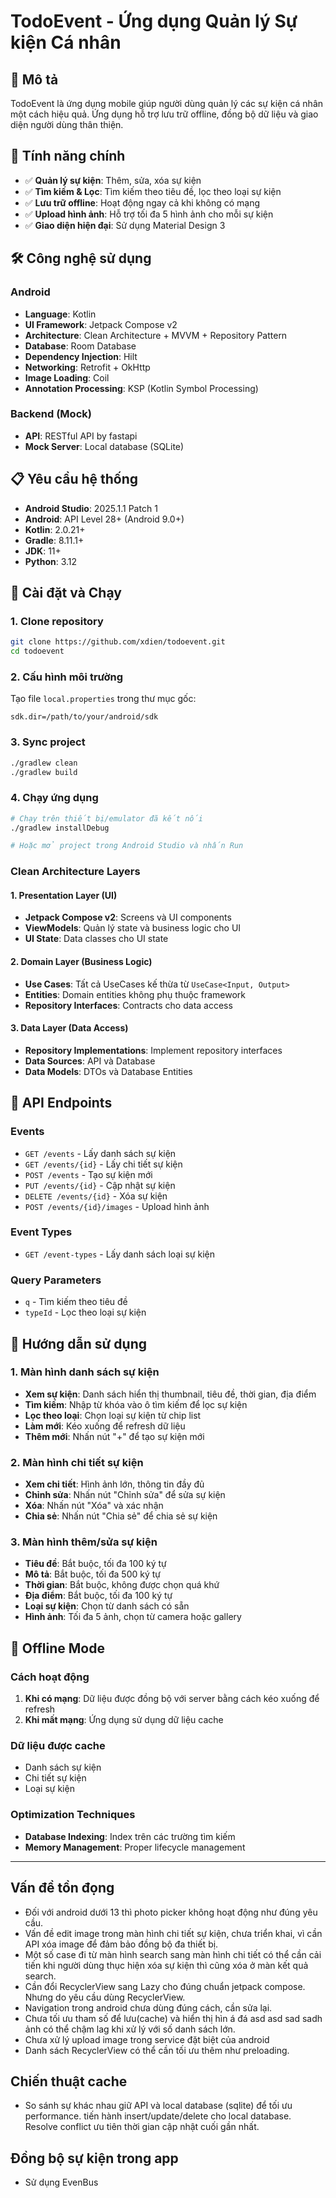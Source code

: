 # TodoEvent - Ứng dụng Quản lý Sự kiện Cá nhân

## 📱 Mô tả

TodoEvent là ứng dụng mobile giúp người dùng quản lý các sự kiện cá nhân một cách hiệu quả. Ứng dụng hỗ trợ lưu trữ offline, đồng bộ dữ liệu và giao diện người dùng thân thiện.

## 🚀 Tính năng chính

- ✅ **Quản lý sự kiện**: Thêm, sửa, xóa sự kiện
- ✅ **Tìm kiếm & Lọc**: Tìm kiếm theo tiêu đề, lọc theo loại sự kiện
- ✅ **Lưu trữ offline**: Hoạt động ngay cả khi không có mạng
- ✅ **Upload hình ảnh**: Hỗ trợ tối đa 5 hình ảnh cho mỗi sự kiện
- ✅ **Giao diện hiện đại**: Sử dụng Material Design 3

## 🛠 Công nghệ sử dụng

### Android
- **Language**: Kotlin
- **UI Framework**: Jetpack Compose v2
- **Architecture**: Clean Architecture + MVVM + Repository Pattern
- **Database**: Room Database
- **Dependency Injection**: Hilt
- **Networking**: Retrofit + OkHttp
- **Image Loading**: Coil
- **Annotation Processing**: KSP (Kotlin Symbol Processing)

### Backend (Mock)
- **API**: RESTful API by fastapi
- **Mock Server**: Local database (SQLite)

## 📋 Yêu cầu hệ thống
- **Android Studio**: 2025.1.1 Patch 1
- **Android**: API Level 28+ (Android 9.0+)
- **Kotlin**: 2.0.21+
- **Gradle**: 8.11.1+
- **JDK**: 11+
- **Python**: 3.12

## 🔧 Cài đặt và Chạy

### 1. Clone repository
```bash
git clone https://github.com/xdien/todoevent.git
cd todoevent
```

### 2. Cấu hình môi trường
Tạo file `local.properties` trong thư mục gốc:
```properties
sdk.dir=/path/to/your/android/sdk
```

### 3. Sync project
```bash
./gradlew clean
./gradlew build
```

### 4. Chạy ứng dụng
```bash
# Chạy trên thiết bị/emulator đã kết nối
./gradlew installDebug

# Hoặc mở project trong Android Studio và nhấn Run
```

### Clean Architecture Layers

#### 1. Presentation Layer (UI)
- **Jetpack Compose v2**: Screens và UI components
- **ViewModels**: Quản lý state và business logic cho UI
- **UI State**: Data classes cho UI state

#### 2. Domain Layer (Business Logic)
- **Use Cases**: Tất cả UseCases kế thừa từ `UseCase<Input, Output>`
- **Entities**: Domain entities không phụ thuộc framework
- **Repository Interfaces**: Contracts cho data access

#### 3. Data Layer (Data Access)
- **Repository Implementations**: Implement repository interfaces
- **Data Sources**: API và Database
- **Data Models**: DTOs và Database Entities

## 🔌 API Endpoints

### Events
- `GET /events` - Lấy danh sách sự kiện
- `GET /events/{id}` - Lấy chi tiết sự kiện
- `POST /events` - Tạo sự kiện mới
- `PUT /events/{id}` - Cập nhật sự kiện
- `DELETE /events/{id}` - Xóa sự kiện
- `POST /events/{id}/images` - Upload hình ảnh

### Event Types
- `GET /event-types` - Lấy danh sách loại sự kiện

### Query Parameters
- `q` - Tìm kiếm theo tiêu đề
- `typeId` - Lọc theo loại sự kiện


## 📱 Hướng dẫn sử dụng

### 1. Màn hình danh sách sự kiện
- **Xem sự kiện**: Danh sách hiển thị thumbnail, tiêu đề, thời gian, địa điểm
- **Tìm kiếm**: Nhập từ khóa vào ô tìm kiếm để lọc sự kiện
- **Lọc theo loại**: Chọn loại sự kiện từ chip list
- **Làm mới**: Kéo xuống để refresh dữ liệu
- **Thêm mới**: Nhấn nút "+" để tạo sự kiện mới

### 2. Màn hình chi tiết sự kiện
- **Xem chi tiết**: Hình ảnh lớn, thông tin đầy đủ
- **Chỉnh sửa**: Nhấn nút "Chỉnh sửa" để sửa sự kiện
- **Xóa**: Nhấn nút "Xóa" và xác nhận
- **Chia sẻ**: Nhấn nút "Chia sẻ" để chia sẻ sự kiện

### 3. Màn hình thêm/sửa sự kiện
- **Tiêu đề**: Bắt buộc, tối đa 100 ký tự
- **Mô tả**: Bắt buộc, tối đa 500 ký tự
- **Thời gian**: Bắt buộc, không được chọn quá khứ
- **Địa điểm**: Bắt buộc, tối đa 100 ký tự
- **Loại sự kiện**: Chọn từ danh sách có sẵn
- **Hình ảnh**: Tối đa 5 ảnh, chọn từ camera hoặc gallery

## 🔄 Offline Mode

### Cách hoạt động
1. **Khi có mạng**: Dữ liệu được đồng bộ với server bằng cách kéo xuống để refresh
2. **Khi mất mạng**: Ứng dụng sử dụng dữ liệu cache

### Dữ liệu được cache
- Danh sách sự kiện
- Chi tiết sự kiện
- Loại sự kiện


### Optimization Techniques
- **Database Indexing**: Index trên các trường tìm kiếm
- **Memory Management**: Proper lifecycle management

---
## Vấn đề tồn đọng
- Đối với android dưới 13 thì photo picker không hoạt động như đúng yêu cầu.
- Vấn đề edit image trong màn hình chi tiết sự kiện, chưa triển khai, vì cần API xóa image để đảm bảo đồng bộ đa thiết bị.
- Một số case đi từ màn hình search sang màn hình chi tiết có thể cần cải tiến khi người dùng thục hiện xóa sự kiện thì cũng xóa ở màn kết quả search.
- Cần đổi RecyclerView sang Lazy cho đúng chuẩn jetpack compose. Nhưng do yêu cầu dùng RecyclerView. 
- Navigation trong android chưa dùng đúng cách, cần sửa lại.
- Chưa tối ưu tham số để lưu(cache) và hiển thị hìn á đá asd asd sad sadh ảnh có thể chậm lag khi xử lý với số danh sách lớn.
- Chưa xử lý upload image trong service đặt biệt của android
- Danh sách RecyclerView có thể cần tối ưu thêm như preloading.

## Chiến thuật cache
- So sánh sự khác nhau giữ API và local database (sqlite) để tối ưu performance. tiến hành insert/update/delete cho local database. Resolve conflict ưu tiên thời gian cập nhật cuối gần nhất. 

## Đồng bộ sự kiện trong app 
- Sử dụng EvenBus


